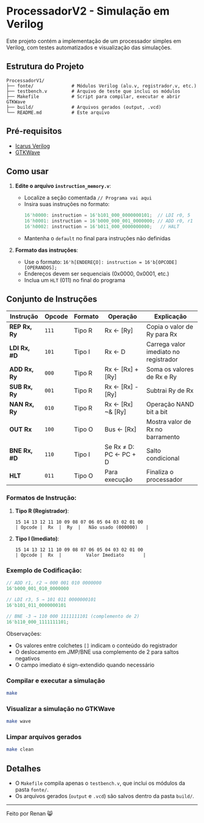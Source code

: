 # ProcessadorV2 - Simulação em Verilog

Este projeto contém a implementação de um processador simples em Verilog, com testes automatizados e visualização das simulações.

## Estrutura do Projeto

```
ProcessadorV1/
├── fonte/              # Módulos Verilog (alu.v, registrador.v, etc.)
├── testbench.v         # Arquivo de teste que inclui os módulos
├── Makefile            # Script para compilar, executar e abrir GTKWave
├── build/              # Arquivos gerados (output, .vcd)
└── README.md           # Este arquivo
```

## Pré-requisitos

- [Icarus Verilog](http://iverilog.icarus.com/)
- [GTKWave](http://gtkwave.sourceforge.net/)

## Como usar
1. **Edite o arquivo `instruction_memory.v`**:
   - Localize a seção comentada `// Programa vai aqui`
   - Insira suas instruções no formato:
     ```verilog
     16'h0000: instruction = 16'b101_000_0000000101;  // LDI r0, 5
     16'h0001: instruction = 16'b000_000_001_0000000; // ADD r0, r1
     16'h0002: instruction = 16'b011_000_0000000000;   // HALT
     ```
   - Mantenha o `default` no final para instruções não definidas
     
2. **Formato das instruções**:
   - Use o formato: `16'h[ENDEREÇO]: instruction = 16'b[OPCODE][OPERANDOS];`
   - Endereços devem ser sequenciais (0x0000, 0x0001, etc.)
   - Inclua um `HLT` (011) no final do programa

## Conjunto de Instruções

| Instrução | Opcode | Formato | Operação | Explicação |
|-----------|--------|---------|----------|------------|
| **REP Rx, Ry** | `111` | Tipo R | Rx ← [Ry] | Copia o valor de Ry para Rx |
| **LDI Rx, #D** | `101` | Tipo I | Rx ← D | Carrega valor imediato no registrador |
| **ADD Rx, Ry** | `000` | Tipo R | Rx ← [Rx] + [Ry] | Soma os valores de Rx e Ry |
| **SUB Rx, Ry** | `001` | Tipo R | Rx ← [Rx] - [Ry] | Subtrai Ry de Rx |
| **NAN Rx, Ry** | `010` | Tipo R | Rx ← [Rx] ~& [Ry] | Operação NAND bit a bit |
| **OUT Rx** | `100` | Tipo O | Bus ← [Rx] | Mostra valor de Rx no barramento |
| **BNE Rx, #D** | `110` | Tipo I | Se Rx ≠ D: PC ← PC + D | Salto condicional |
| **HLT** | `011` | Tipo O | Para execução | Finaliza o processador |

### Formatos de Instrução:

1. **Tipo R (Registrador)**:
   ```
   15 14 13 12 11 10 09 08 07 06 05 04 03 02 01 00
   | Opcode |  Rx  |  Ry  |   Não usado (000000)   |
   ```

2. **Tipo I (Imediato)**:
   ```
   15 14 13 12 11 10 09 08 07 06 05 04 03 02 01 00
   | Opcode |  Rx  |         Valor Imediato       |
   ```

### Exemplo de Codificação:
```verilog
// ADD r1, r2 → 000 001 010 0000000
16'b000_001_010_0000000

// LDI r3, 5 → 101 011 0000000101
16'b101_011_0000000101

// BNE -3 → 110 000 1111111101 (complemento de 2)
16'b110_000_1111111101;
```

Observações:
- Os valores entre colchetes `[]` indicam o conteúdo do registrador
- O deslocamento em JMP/BNE usa complemento de 2 para saltos negativos
- O campo imediato é sign-extendido quando necessário

### Compilar e executar a simulação

```bash
make
```

### Visualizar a simulação no GTKWave

```bash
make wave
```

### Limpar arquivos gerados

```bash
make clean
```

## Detalhes

- O `Makefile` compila apenas o `testbench.v`, que inclui os módulos da pasta `fonte/`.
- Os arquivos gerados (`output` e `.vcd`) são salvos dentro da pasta `build/`.

---

Feito por Renan 😸
